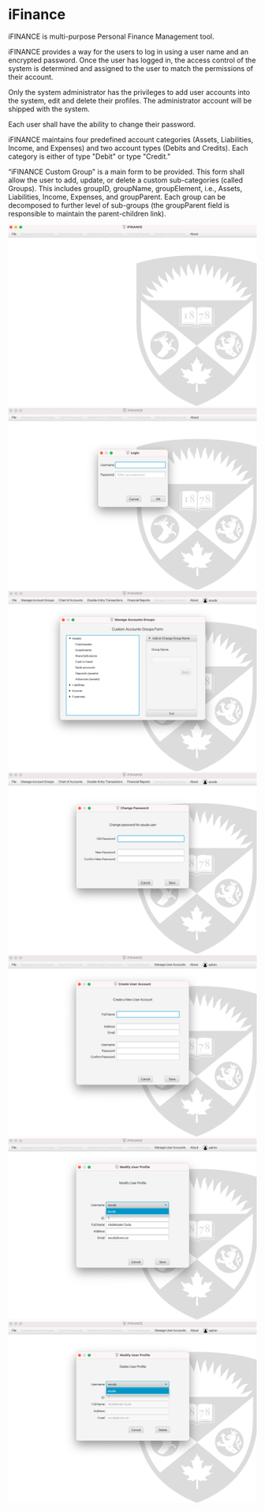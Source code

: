 # iFinance
iFINANCE is multi-purpose Personal Finance Management tool.

iFINANCE provides a way for the users to log in using a user name and an 
encrypted password. Once the user has logged in, the access control of the
system is determined and assigned to the user to match the permissions of 
their account.

Only the system administrator has the privileges to add user accounts into the
system, edit and delete their profiles. The administrator account will be 
shipped with the system.

Each user shall have the ability to change their password.

iFINANCE maintains four predefined account categories (Assets, Liabilities, Income,
and Expenses) and two account types (Debits and Credits). Each category is either 
of type "Debit" or type "Credit."

“iFINANCE Custom Group" is a main form to be provided. This form shall allow the 
user to add, update, or delete a custom sub-categories (called Groups). This includes 
groupID, groupName, groupElement, i.e., Assets, Liabilities, Income, Expenses, and 
groupParent. Each group can be decomposed to further level of sub-groups (the 
groupParent field is responsible to maintain the parent-children link).

![alt text](./img/homepage.png "HomePage")
![alt text](./img/login.png "Login")
![alt text](./img/managegroups.png "Manage Groups")
![alt text](./img/changepass.png "Change Password")
![alt text](./img/createuser.png "Create User")
![alt text](./img/modifyuser.png "Modify User")
![alt text](./img/deleteuser.png "Delete User")

